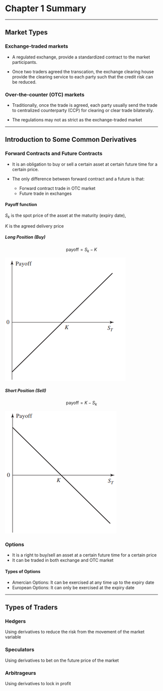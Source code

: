 # Chapter 1 Summary
----

## Market Types

### Exchange-traded markets
* A regulated exchange, provide a standardized contract to the market participants.

* Once two traders agreed the transcation, the exchange clearing house provide the clearing service to each party such that the credit risk can be reduced.
 
### Over-the-counter (OTC) markets
* Traditionally, once the trade is agreed, each party usually send the trade to centralized counterparty (CCP) for clearing or clear trade bilaterally.

* The regulations may not as strict as the exchange-traded market
---

## Introduction to Some Common Derivatives

### Forward Contracts and Future Contracts
* It is an obligation to buy or sell a certain asset at certain future time for a certain price.  

* The only difference between forward contract and a future is that:
  * Forward contract trade in OTC market
  * Future trade in exchanges

#### Payoff function
$S_k$ is the spot price of the asset at the maturity (expiry date), 

$K$ is the agreed delivery price
##### Long Position (Buy)
$$
    \text{payoff} = S_k - K
$$

![](../option-future-and-other-derivatives/img/forward-long.png)
##### Short Position (Sell)
$$
    \text{payoff} = K - S_k
$$

![](../option-future-and-other-derivatives/img/forward-short.png)

### Options
* It is a right to buy/sell an asset at a certain future time for a certain price
* It can be traded in both exchange and OTC market

#### Types of Options
* Amercian Options: It can be exercised at any time up to the expiry date
* European Options: It can only be exercised at the expiry date
  
---
## Types of Traders

### Hedgers
Using derivatives to reduce the risk from the movement of the market variable

### Speculators
Using derivatives to bet on the future price of the market

### Arbitrageurs
Using derivatives to lock in profit

